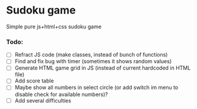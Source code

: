 # Sudoku game
Simple pure js+html+css sudoku game

### Todo:
- [ ] Refract JS code (make classes, instead of bunch of functions)
- [ ] Find and fix bug with timer (sometimes it shows random values)
- [ ] Generate HTML game grid in JS (instead of current hardcoded in HTML file)
- [ ] Add score table
- [ ] Maybe show all numbers in select circle (or add switch im menu to disable check for available numbers)?
- [ ] Add several difficulties
